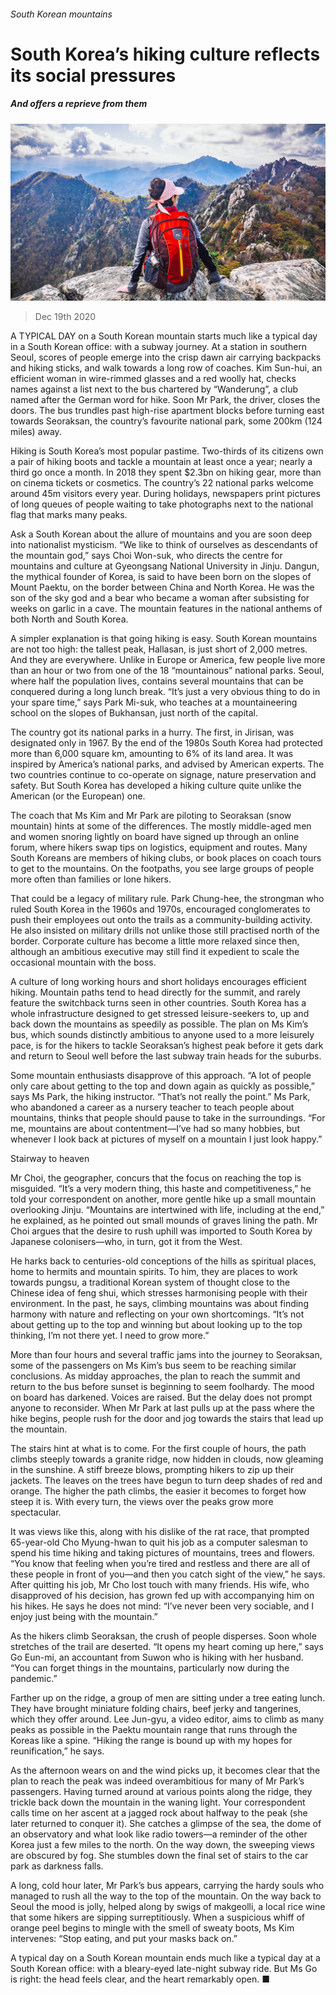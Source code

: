 ###### South Korean mountains

# South Korea’s hiking culture reflects its social pressures 

##### And offers a reprieve from them 

![image](images/20201219_HKP001_0.jpg) 

> Dec 19th 2020 


A TYPICAL DAY on a South Korean mountain starts much like a typical day in a South Korean office: with a subway journey. At a station in southern Seoul, scores of people emerge into the crisp dawn air carrying backpacks and hiking sticks, and walk towards a long row of coaches. Kim Sun-hui, an efficient woman in wire-rimmed glasses and a red woolly hat, checks names against a list next to the bus chartered by “Wanderung”, a club named after the German word for hike. Soon Mr Park, the driver, closes the doors. The bus trundles past high-rise apartment blocks before turning east towards Seoraksan, the country’s favourite national park, some 200km (124 miles) away.


Hiking is South Korea’s most popular pastime. Two-thirds of its citizens own a pair of hiking boots and tackle a mountain at least once a year; nearly a third go once a month. In 2018 they spent $2.3bn on hiking gear, more than on cinema tickets or cosmetics. The country’s 22 national parks welcome around 45m visitors every year. During holidays, newspapers print pictures of long queues of people waiting to take photographs next to the national flag that marks many peaks.



Ask a South Korean about the allure of mountains and you are soon deep into nationalist mysticism. “We like to think of ourselves as descendants of the mountain god,” says Choi Won-suk, who directs the centre for mountains and culture at Gyeongsang National University in Jinju. Dangun, the mythical founder of Korea, is said to have been born on the slopes of Mount Paektu, on the border between China and North Korea. He was the son of the sky god and a bear who became a woman after subsisting for weeks on garlic in a cave. The mountain features in the national anthems of both North and South Korea.


A simpler explanation is that going hiking is easy. South Korean mountains are not too high: the tallest peak, Hallasan, is just short of 2,000 metres. And they are everywhere. Unlike in Europe or America, few people live more than an hour or two from one of the 18 “mountainous” national parks. Seoul, where half the population lives, contains several mountains that can be conquered during a long lunch break. “It’s just a very obvious thing to do in your spare time,” says Park Mi-suk, who teaches at a mountaineering school on the slopes of Bukhansan, just north of the capital.


The country got its national parks in a hurry. The first, in Jirisan, was designated only in 1967. By the end of the 1980s South Korea had protected more than 6,000 square km, amounting to 6% of its land area. It was inspired by America’s national parks, and advised by American experts. The two countries continue to co-operate on signage, nature preservation and safety. But South Korea has developed a hiking culture quite unlike the American (or the European) one.


The coach that Ms Kim and Mr Park are piloting to Seoraksan (snow mountain) hints at some of the differences. The mostly middle-aged men and women snoring lightly on board have signed up through an online forum, where hikers swap tips on logistics, equipment and routes. Many South Koreans are members of hiking clubs, or book places on coach tours to get to the mountains. On the footpaths, you see large groups of people more often than families or lone hikers.


That could be a legacy of military rule. Park Chung-hee, the strongman who ruled South Korea in the 1960s and 1970s, encouraged conglomerates to push their employees out onto the trails as a community-building activity. He also insisted on military drills not unlike those still practised north of the border. Corporate culture has become a little more relaxed since then, although an ambitious executive may still find it expedient to scale the occasional mountain with the boss.


A culture of long working hours and short holidays encourages efficient hiking. Mountain paths tend to head directly for the summit, and rarely feature the switchback turns seen in other countries. South Korea has a whole infrastructure designed to get stressed leisure-seekers to, up and back down the mountains as speedily as possible. The plan on Ms Kim’s bus, which sounds distinctly ambitious to anyone used to a more leisurely pace, is for the hikers to tackle Seoraksan’s highest peak before it gets dark and return to Seoul well before the last subway train heads for the suburbs.


Some mountain enthusiasts disapprove of this approach. “A lot of people only care about getting to the top and down again as quickly as possible,” says Ms Park, the hiking instructor. “That’s not really the point.” Ms Park, who abandoned a career as a nursery teacher to teach people about mountains, thinks that people should pause to take in the surroundings. “For me, mountains are about contentment—I’ve had so many hobbies, but whenever I look back at pictures of myself on a mountain I just look happy.”

Stairway to heaven


Mr Choi, the geographer, concurs that the focus on reaching the top is misguided. “It’s a very modern thing, this haste and competitiveness,” he told your correspondent on another, more gentle hike up a small mountain overlooking Jinju. “Mountains are intertwined with life, including at the end,” he explained, as he pointed out small mounds of graves lining the path. Mr Choi argues that the desire to rush uphill was imported to South Korea by Japanese colonisers—who, in turn, got it from the West.


He harks back to centuries-old conceptions of the hills as spiritual places, home to hermits and mountain spirits. To him, they are places to work towards pungsu, a traditional Korean system of thought close to the Chinese idea of feng shui, which stresses harmonising people with their environment. In the past, he says, climbing mountains was about finding harmony with nature and reflecting on your own shortcomings. “It’s not about getting up to the top and winning but about looking up to the top thinking, I’m not there yet. I need to grow more.”


More than four hours and several traffic jams into the journey to Seoraksan, some of the passengers on Ms Kim’s bus seem to be reaching similar conclusions. As midday approaches, the plan to reach the summit and return to the bus before sunset is beginning to seem foolhardy. The mood on board has darkened. Voices are raised. But the delay does not prompt anyone to reconsider. When Mr Park at last pulls up at the pass where the hike begins, people rush for the door and jog towards the stairs that lead up the mountain.


The stairs hint at what is to come. For the first couple of hours, the path climbs steeply towards a granite ridge, now hidden in clouds, now gleaming in the sunshine. A stiff breeze blows, prompting hikers to zip up their jackets. The leaves on the trees have begun to turn deep shades of red and orange. The higher the path climbs, the easier it becomes to forget how steep it is. With every turn, the views over the peaks grow more spectacular.


It was views like this, along with his dislike of the rat race, that prompted 65-year-old Cho Myung-hwan to quit his job as a computer salesman to spend his time hiking and taking pictures of mountains, trees and flowers. “You know that feeling when you’re tired and restless and there are all of these people in front of you—and then you catch sight of the view,” he says. After quitting his job, Mr Cho lost touch with many friends. His wife, who disapproved of his decision, has grown fed up with accompanying him on his hikes. He says he does not mind: “I’ve never been very sociable, and I enjoy just being with the mountain.”


As the hikers climb Seoraksan, the crush of people disperses. Soon whole stretches of the trail are deserted. “It opens my heart coming up here,” says Go Eun-mi, an accountant from Suwon who is hiking with her husband. “You can forget things in the mountains, particularly now during the pandemic.”


Farther up on the ridge, a group of men are sitting under a tree eating lunch. They have brought miniature folding chairs, beef jerky and tangerines, which they offer around. Lee Jun-gyu, a video editor, aims to climb as many peaks as possible in the Paektu mountain range that runs through the Koreas like a spine. “Hiking the range is bound up with my hopes for reunification,” he says.


As the afternoon wears on and the wind picks up, it becomes clear that the plan to reach the peak was indeed overambitious for many of Mr Park’s passengers. Having turned around at various points along the ridge, they trickle back down the mountain in the waning light. Your correspondent calls time on her ascent at a jagged rock about halfway to the peak (she later returned to conquer it). She catches a glimpse of the sea, the dome of an observatory and what look like radio towers—a reminder of the other Korea just a few miles to the north. On the way down, the sweeping views are obscured by fog. She stumbles down the final set of stairs to the car park as darkness falls.


A long, cold hour later, Mr Park’s bus appears, carrying the hardy souls who managed to rush all the way to the top of the mountain. On the way back to Seoul the mood is jolly, helped along by swigs of makgeolli, a local rice wine that some hikers are sipping surreptitiously. When a suspicious whiff of orange peel begins to mingle with the smell of sweaty boots, Ms Kim intervenes: “Stop eating, and put your masks back on.”


A typical day on a South Korean mountain ends much like a typical day at a South Korean office: with a bleary-eyed late-night subway ride. But Ms Go is right: the head feels clear, and the heart remarkably open. ■

